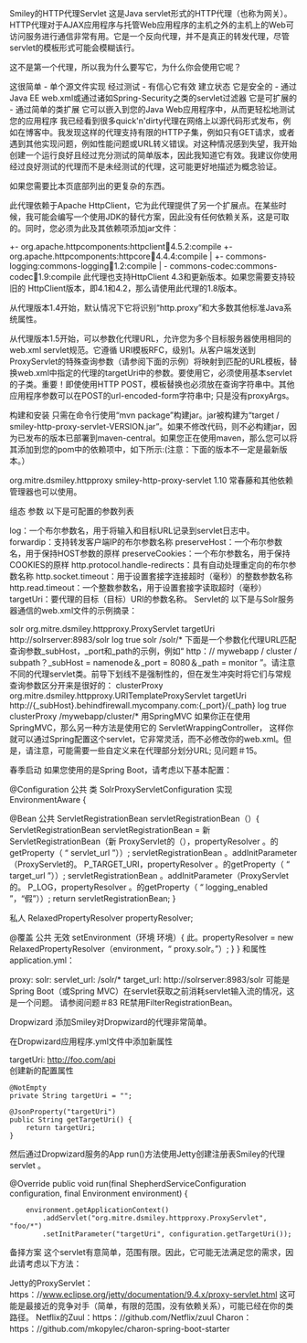 Smiley的HTTP代理Servlet
这是Java servlet形式的HTTP代理（也称为网关）。HTTP代理对于AJAX应用程序与托管Web应用程序的主机之外的主机上的Web可访问服务进行通信非常有用。它是一个反向代理，并不是真正的转发代理，尽管servlet的模板形式可能会模糊该行。

这不是第一个代理，所以我为什么要写它，为什么你会使用它呢？

这很简单 - 单个源文件实现
经过测试 - 有信心它有效 建立状态
它是安全的 - 通过Java EE web.xml或通过诸如Spring-Security之类的servlet过滤器
它是可扩展的 - 通过简单的类扩展
它可以嵌入到您的Java Web应用程序中，从而更轻松地测试您的应用程序
我已经看到很多quick'n'dirty代理在网络上以源代码形式发布，例如在博客中。我发现这样的代理支持有限的HTTP子集，例如只有GET请求，或者遇到其他实现问题，例如性能问题或URL转义错误。对这种情况感到失望，我开始创建一个运行良好且经过充分测试的简单版本，因此我知道它有效。我建议你使用经过良好测试的代理而不是未经测试的代理，这可能更好地描述为概念验证。

如果您需要比本页底部列出的更复杂的东西。

此代理依赖于Apache HttpClient，它为此代理提供了另一个扩展点。在某些时候，我可能会编写一个使用JDK的替代方案，因此没有任何依赖关系，这是可取的。同时，您必须为此及其依赖项添加jar文件：

 +- org.apache.httpcomponents:httpclient:jar:4.5.2:compile
    +- org.apache.httpcomponents:httpcore:jar:4.4.4:compile
    |  +- commons-logging:commons-logging:jar:1.2:compile
    |  \- commons-codec:commons-codec:jar:1.9:compile
此代理也支持HttpClient 4.3和更新版本。如果您需要支持较旧的 HttpClient版本，即4.1和4.2，那么请使用此代理的1.8版本。

从代理版本1.4开始，默认情况下它将识别“http.proxy”和大多数其他标准Java系统属性。

从代理版本1.5开始，可以参数化代理URL，允许您为多个目标服务器使用相同的web.xml servlet规范。它遵循 URI模板RFC，级别1。从客户端发送到ProxyServlet的特殊查询参数（请参阅下面的示例）将映射到匹配的URL模板，替换web.xml中指定的代理的targetUri中的参数。要使用它，必须使用基本servlet的子类。重要！即使使用HTTP POST，模板替换也必须放在查询字符串中。其他应用程序参数可以在POST的url-encoded-form字符串中; 只是没有proxyArgs。

构建和安装
只需在命令行使用“mvn package”构建jar。jar被构建为“target / smiley-http-proxy-servlet-VERSION.jar”。如果不修改代码，则不必构建jar，因为已发布的版本已部署到maven-central。如果您正在使用maven，那么您可以将其添加到您的pom中的依赖项中，如下所示:(注意：下面的版本不一定是最新版本。）

<dependency>
    <groupId>org.mitre.dsmiley.httpproxy</groupId>
    <artifactId>smiley-http-proxy-servlet</artifactId>
    <version>1.10</version>
</dependency>
常春藤和其他依赖管理器也可以使用。

组态
参数
以下是可配置的参数列表

log：一个布尔参数名，用于将输入和目标URL记录到servlet日志中。
forwardip：支持转发客户端IP的布尔参数名称
preserveHost：一个布尔参数名，用于保持HOST参数的原样
preserveCookies：一个布尔参数名，用于保持COOKIES的原样
http.protocol.handle-redirects：具有自动处理重定向的布尔参数名称
http.socket.timeout：用于设置套接字连接超时（毫秒）的整数参数名称
http.read.timeout：一个整数参数名，用于设置套接字读取超时（毫秒）
targetUri：要代理的目标（目标）URI的参数名称。
Servlet的
以下是与Solr服务器通信的web.xml文件的示例摘录：

<servlet>
    <servlet-name>solr</servlet-name>
    <servlet-class>org.mitre.dsmiley.httpproxy.ProxyServlet</servlet-class>
    <init-param>
      <param-name>targetUri</param-name>
      <param-value>http://solrserver:8983/solr</param-value>
    </init-param>
    <init-param>
      <param-name>log</param-name>
      <param-value>true</param-value>
    </init-param>
</servlet>
<servlet-mapping>
  <servlet-name>solr</servlet-name>
  <url-pattern>/solr/*</url-pattern>
</servlet-mapping>
下面是一个参数化代理URL匹配查询参数_subHost，_port和_path的示例，例如“ http：// mywebapp / cluster / subpath？_subHost = namenode＆_port = 8080＆_path = monitor ”。请注意不同的代理servlet类。前导下划线不是强制性的，但在发生冲突时将它们与常规查询参数区分开来是很好的：

<servlet>
  <servlet-name>clusterProxy</servlet-name>
  <servlet-class>org.mitre.dsmiley.httpproxy.URITemplateProxyServlet</servlet-class>
  <init-param>
    <param-name>targetUri</param-name>
    <param-value>http://{_subHost}.behindfirewall.mycompany.com:{_port}/{_path}</param-value>
  </init-param>
  <init-param>
    <param-name>log</param-name>
    <param-value>true</param-value>
  </init-param>
</servlet>

<servlet-mapping>
  <servlet-name>clusterProxy</servlet-name>
  <url-pattern>/mywebapp/cluster/*</url-pattern>
</servlet-mapping>
用SpringMVC
如果你正在使用SpringMVC，那么另一种方法是使用它的 ServletWrappingController， 这样你就可以通过Spring配置这个servlet，它非常灵活，而不必修改你的web.xml。但是，请注意，可能需要一些自定义来在代理部分划分URL; 见问题＃15。

春季启动
如果您使用的是Spring Boot，请考虑以下基本配置：

@Configuration 
公共 类 SolrProxyServletConfiguration  实现 EnvironmentAware {

  @Bean 
  公共 ServletRegistrationBean  servletRegistrationBean（）{
     ServletRegistrationBean servletRegistrationBean =  新 ServletRegistrationBean（新 ProxyServlet的（），propertyResolver 。的getProperty（ “ servlet_url ”））;
    servletRegistrationBean 。addInitParameter（ProxyServlet的。 P_TARGET_URI，propertyResolver 。的getProperty（ “ target_url ”））;
    servletRegistrationBean 。addInitParameter（ProxyServlet的。 P_LOG，propertyResolver 。的getProperty（ “ logging_enabled ”，“假”））;
    return servletRegistrationBean;
  }

  私人 RelaxedPropertyResolver propertyResolver;

  @覆盖
  公共 无效 setEnvironment（环境 环境）{
     此。propertyResolver =  new  RelaxedPropertyResolver（environment，“ proxy.solr。”）;
  }
}
和属性application.yml：

proxy:
    solr:
        servlet_url: /solr/*
        target_url: http://solrserver:8983/solr
可能是Spring Boot（或Spring MVC）在servlet获取之前消耗servlet输入流的情况，这是一个问题。
请参阅问题＃83 RE禁用FilterRegistrationBean。

Dropwizard
添加Smiley对Dropwizard的代理非常简单。

在Dropwizard应用程序.yml文件中添加新属性

targetUri: http://foo.com/api  
创建新的配置属性

    @NotEmpty
    private String targetUri = "";

    @JsonProperty("targetUri")
    public String getTargetUri() {
        return targetUri;
    }  
然后通过Dropwizard服务的App run()方法使用Jetty创建注册表Smiley的代理servlet 。

@Override
    public void run(final ShepherdServiceConfiguration configuration,
        final Environment environment) {


        environment.getApplicationContext()
            .addServlet("org.mitre.dsmiley.httpproxy.ProxyServlet", "foo/*")
            .setInitParameter("targetUri", configuration.getTargetUri());  
备择方案
这个servlet有意简单，范围有限。因此，它可能无法满足您的需求，因此请考虑以下方法：

Jetty的ProxyServlet：https：//www.eclipse.org/jetty/documentation/9.4.x/proxy-servlet.html 这可能是最接近的竞争对手（简单，有限的范围，没有依赖关系），可能已经在你的类路径。
Netflix的Zuul：https：//github.com/Netflix/zuul
Charon：https：//github.com/mkopylec/charon-spring-boot-starter

